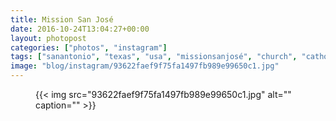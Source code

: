 ```yaml
---
title: Mission San José
date: 2016-10-24T13:04:27+00:00
layout: photopost
categories: ["photos", "instagram"]
tags: ["sanantonio", "texas", "usa", "missionsanjosé", "church", "catholic", "mission"]
image: "blog/instagram/93622faef9f75fa1497fb989e99650c1.jpg"
---
```


<figure class="photo photo--square">
  {{< img src="93622faef9f75fa1497fb989e99650c1.jpg" alt="" caption="" >}}

</figure>


